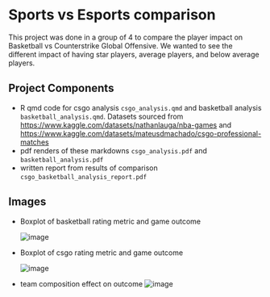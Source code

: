 # Sports vs Esports comparison
This project was done in a group of 4 to compare the player impact on Basketball vs Counterstrike Global Offensive. We wanted to see the different impact of having star players, average players, and below average players.
## Project Components
- R qmd code for csgo analysis `csgo_analysis.qmd` and basketball analysis `basketball_analysis.qmd`. Datasets sourced from https://www.kaggle.com/datasets/nathanlauga/nba-games and https://www.kaggle.com/datasets/mateusdmachado/csgo-professional-matches
- pdf renders of these markdowns `csgo_analysis.pdf` and `basketball_analysis.pdf`
- written report from results of comparison `csgo_basketball_analysis_report.pdf`


## Images
 - Boxplot of basketball rating metric and game outcome

   ![image](https://github.com/jccoulson/sports-vs-esports/assets/28967794/216419ae-c4f1-472b-9739-2667064295b3)
   
 - Boxplot of csgo rating metric and game outcome

    ![image](https://github.com/jccoulson/sports-vs-esports/assets/28967794/0276c2dc-9dbb-48a4-8e28-8c42ad63c6a7)
- team composition effect on outcome
   ![image](https://github.com/jccoulson/sports-vs-esports/assets/28967794/1268fdac-2292-4af9-a1b8-2d2166aae95d)

